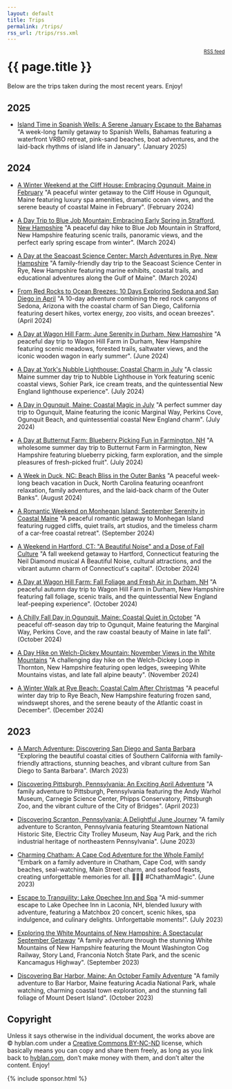 ```yaml
---
layout: default
title: Trips
permalink: /trips/
rss_url: /trips/rss.xml
---
```

<div style="float: right; font-size: 80%;">
<a href="/trips/rss.xml">RSS feed</a>
</div>

# {{ page.title }}

Below are the trips taken during the most recent years. Enjoy!

<h2 id="2025">2025</h2>

* [Island Time in Spanish Wells: A Serene January Escape to the Bahamas](/trips/2025-01-spanish-wells-bahamas/) "A week-long family getaway to Spanish Wells, Bahamas featuring a waterfront VRBO retreat, pink-sand beaches, boat adventures, and the laid-back rhythms of island life in January". (January 2025)

<h2 id="2024">2024</h2>

* [A Winter Weekend at the Cliff House: Embracing Ogunquit, Maine in February](/trips/2024-02-cliff-house-ogunquit-maine/) "A peaceful winter getaway to the Cliff House in Ogunquit, Maine featuring luxury spa amenities, dramatic ocean views, and the serene beauty of coastal Maine in February". (February 2024)

* [A Day Trip to Blue Job Mountain: Embracing Early Spring in Strafford, New Hampshire](/trips/2024-03-blue-job-mountain-nh/) "A peaceful day hike to Blue Job Mountain in Strafford, New Hampshire featuring scenic trails, panoramic views, and the perfect early spring escape from winter". (March 2024)

* [A Day at the Seacoast Science Center: March Adventures in Rye, New Hampshire](/trips/2024-03-seacoast-science-center/) "A family-friendly day trip to the Seacoast Science Center in Rye, New Hampshire featuring marine exhibits, coastal trails, and educational adventures along the Gulf of Maine". (March 2024)

* [From Red Rocks to Ocean Breezes: 10 Days Exploring Sedona and San Diego in April](/trips/2024-04-sedona-san-diego/) "A 10-day adventure combining the red rock canyons of Sedona, Arizona with the coastal charm of San Diego, California featuring desert hikes, vortex energy, zoo visits, and ocean breezes". (April 2024)

* [A Day at Wagon Hill Farm: June Serenity in Durham, New Hampshire](/trips/2024-06-wagon-hill-farm/) "A peaceful day trip to Wagon Hill Farm in Durham, New Hampshire featuring scenic meadows, forested trails, saltwater views, and the iconic wooden wagon in early summer". (June 2024)

* [A Day at York's Nubble Lighthouse: Coastal Charm in July](/trips/2024-07-nubble-lighthouse/) "A classic Maine summer day trip to Nubble Lighthouse in York featuring scenic coastal views, Sohier Park, ice cream treats, and the quintessential New England lighthouse experience". (July 2024)

* [A Day in Ogunquit, Maine: Coastal Magic in July](/trips/2024-07-ogunquit-maine/) "A perfect summer day trip to Ogunquit, Maine featuring the iconic Marginal Way, Perkins Cove, Ogunquit Beach, and quintessential coastal New England charm". (July 2024)

* [A Day at Butternut Farm: Blueberry Picking Fun in Farmington, NH](/trips/2024-07-butternut-farm/) "A wholesome summer day trip to Butternut Farm in Farmington, New Hampshire featuring blueberry picking, farm exploration, and the simple pleasures of fresh-picked fruit". (July 2024)

* [A Week in Duck, NC: Beach Bliss in the Outer Banks](/trips/2024-08-duck-north-carolina/) "A peaceful week-long beach vacation in Duck, North Carolina featuring oceanfront relaxation, family adventures, and the laid-back charm of the Outer Banks". (August 2024)

* [A Romantic Weekend on Monhegan Island: September Serenity in Coastal Maine](/trips/2024-09-monhegan-island/) "A peaceful romantic getaway to Monhegan Island featuring rugged cliffs, quiet trails, art studios, and the timeless charm of a car-free coastal retreat". (September 2024)

* [A Weekend in Hartford, CT: "A Beautiful Noise" and a Dose of Fall Culture](/trips/2024-10-hartford-connecticut/) "A fall weekend getaway to Hartford, Connecticut featuring the Neil Diamond musical A Beautiful Noise, cultural attractions, and the vibrant autumn charm of Connecticut's capital". (October 2024)

* [A Day at Wagon Hill Farm: Fall Foliage and Fresh Air in Durham, NH](/trips/2024-10-wagon-hill-farm-fall/) "A peaceful autumn day trip to Wagon Hill Farm in Durham, New Hampshire featuring fall foliage, scenic trails, and the quintessential New England leaf-peeping experience". (October 2024)

* [A Chilly Fall Day in Ogunquit, Maine: Coastal Quiet in October](/trips/2024-10-ogunquit-fall/) "A peaceful off-season day trip to Ogunquit, Maine featuring the Marginal Way, Perkins Cove, and the raw coastal beauty of Maine in late fall". (October 2024)

* [A Day Hike on Welch-Dickey Mountain: November Views in the White Mountains](/trips/2024-11-welch-dickey-mountain/) "A challenging day hike on the Welch-Dickey Loop in Thornton, New Hampshire featuring open ledges, sweeping White Mountains vistas, and late fall alpine beauty". (November 2024)

* [A Winter Walk at Rye Beach: Coastal Calm After Christmas](/trips/2024-12-rye-beach-winter/) "A peaceful winter day trip to Rye Beach, New Hampshire featuring frozen sand, windswept shores, and the serene beauty of the Atlantic coast in December". (December 2024)

<h2 id="2023">2023</h2>

* [A March Adventure: Discovering San Diego and Santa Barbara](/trips/2023-03-san-diego-santa-barbara/) "Exploring the beautiful coastal cities of Southern California with family-friendly attractions, stunning beaches, and vibrant culture from San Diego to Santa Barbara". (March 2023)

* [Discovering Pittsburgh, Pennsylvania: An Exciting April Adventure](/trips/2023-04-pittsburgh-pennsylvania/) "A family adventure to Pittsburgh, Pennsylvania featuring the Andy Warhol Museum, Carnegie Science Center, Phipps Conservatory, Pittsburgh Zoo, and the vibrant culture of the City of Bridges". (April 2023)

* [Discovering Scranton, Pennsylvania: A Delightful June Journey](/trips/2023-06-scranton-pennsylvania/) "A family adventure to Scranton, Pennsylvania featuring Steamtown National Historic Site, Electric City Trolley Museum, Nay Aug Park, and the rich industrial heritage of northeastern Pennsylvania". (June 2023)

* [Charming Chatham: A Cape Cod Adventure for the Whole Family!](/trips/2023-07-chatham-cape-cod/) "Embark on a family adventure in Chatham, Cape Cod, with sandy beaches, seal-watching, Main Street charm, and seafood feasts, creating unforgettable memories for all. 🌊🦞🌅 #ChathamMagic". (June 2023)

* [Escape to Tranquility: Lake Opechee Inn and Spa](/trips/2023-06-laconia-nh/) "A mid-summer escape to Lake Opechee Inn in Laconia, NH, blended luxury with adventure, featuring a Matchbox 20 concert, scenic hikes, spa indulgence, and culinary delights. Unforgettable moments!". (July 2023)

* [Exploring the White Mountains of New Hampshire: A Spectacular September Getaway](/trips/2023-09-white-mountains-nh/) "A family adventure through the stunning White Mountains of New Hampshire featuring the Mount Washington Cog Railway, Story Land, Franconia Notch State Park, and the scenic Kancamagus Highway". (September 2023)

* [Discovering Bar Harbor, Maine: An October Family Adventure](/trips/2023-10-bar-harbor-maine/) "A family adventure to Bar Harbor, Maine featuring Acadia National Park, whale watching, charming coastal town exploration, and the stunning fall foliage of Mount Desert Island". (October 2023)

## Copyright

Unless it says otherwise in the individual document, the works above are &copy;&nbsp;hyblan.com&nbsp;under a [Creative Commons BY-NC-ND](http://creativecommons.org/licenses/by-nc-nd/3.0/) license, which basically means you can copy and share them freely, as long as you link back to [hyblan.com](https://hyblan.com/), don&rsquo;t make money with them, and don&rsquo;t alter the content. Enjoy!


{% include sponsor.html %}

